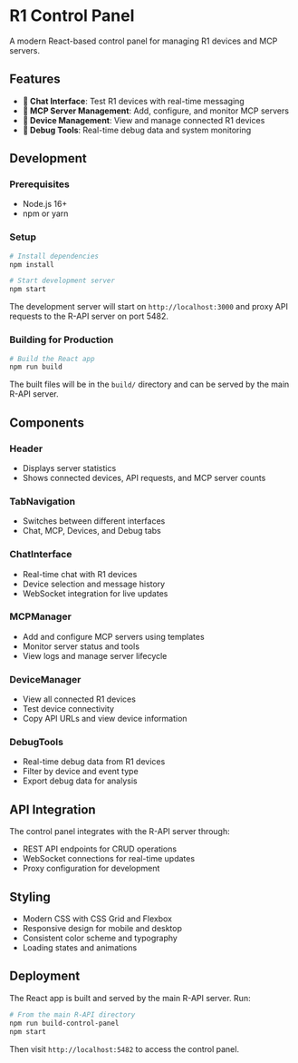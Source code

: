 # R1 Control Panel

A modern React-based control panel for managing R1 devices and MCP servers.

## Features

- **💬 Chat Interface**: Test R1 devices with real-time messaging
- **🔌 MCP Server Management**: Add, configure, and monitor MCP servers
- **📱 Device Management**: View and manage connected R1 devices
- **🔧 Debug Tools**: Real-time debug data and system monitoring

## Development

### Prerequisites

- Node.js 16+ 
- npm or yarn

### Setup

```bash
# Install dependencies
npm install

# Start development server
npm start
```

The development server will start on `http://localhost:3000` and proxy API requests to the R-API server on port 5482.

### Building for Production

```bash
# Build the React app
npm run build
```

The built files will be in the `build/` directory and can be served by the main R-API server.

## Components

### Header
- Displays server statistics
- Shows connected devices, API requests, and MCP server counts

### TabNavigation
- Switches between different interfaces
- Chat, MCP, Devices, and Debug tabs

### ChatInterface
- Real-time chat with R1 devices
- Device selection and message history
- WebSocket integration for live updates

### MCPManager
- Add and configure MCP servers using templates
- Monitor server status and tools
- View logs and manage server lifecycle

### DeviceManager
- View all connected R1 devices
- Test device connectivity
- Copy API URLs and view device information

### DebugTools
- Real-time debug data from R1 devices
- Filter by device and event type
- Export debug data for analysis

## API Integration

The control panel integrates with the R-API server through:

- REST API endpoints for CRUD operations
- WebSocket connections for real-time updates
- Proxy configuration for development

## Styling

- Modern CSS with CSS Grid and Flexbox
- Responsive design for mobile and desktop
- Consistent color scheme and typography
- Loading states and animations

## Deployment

The React app is built and served by the main R-API server. Run:

```bash
# From the main R-API directory
npm run build-control-panel
npm start
```

Then visit `http://localhost:5482` to access the control panel.